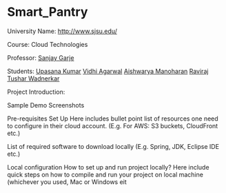 # Smart_Pantry


University Name: http://www.sjsu.edu/

Course: Cloud Technologies

Professor: [Sanjay Garje ](https://www.linkedin.com/in/sanjaygarje/)

Students: [Upasana Kumar](https://www.linkedin.com/in/upasana-kumar/)
 [Vidhi Agarwal](https://www.linkedin.com/in/vidhi-ag/)    [Aishwarya Manoharan](https://www.linkedin.com/in/aishwaryamano/) [Raviraj Tushar Wadnerkar](https://www.linkedin.com/in/raviraj-wadnerkar/)
          

          
          
       
         


                

Project Introduction:


Sample Demo Screenshots

Pre-requisites Set Up
Here includes bullet point list of resources one need to configure in
their cloud account. (E.g. For AWS: S3 buckets, CloudFront etc.)


List of required software to download locally (E.g. Spring, JDK, Eclipse
IDE etc.)

Local configuration
How to set up and run project locally?
Here include quick steps on how to compile and run your project on
local machine (whichever you used, Mac or Windows eit
